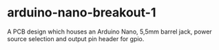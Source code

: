 # arduino-nano-breakout-1

A PCB design which houses an Arduino Nano, 5,5mm barrel jack, power source selection and output pin header for gpio.
